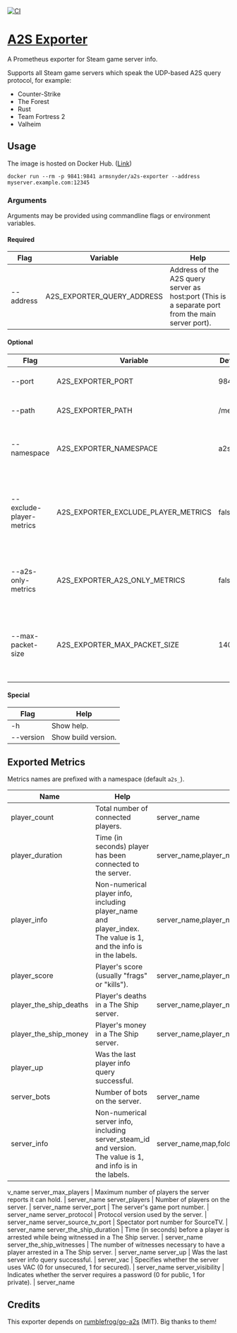 [![CI](https://github.com/armsnyder/a2s-exporter/actions/workflows/ci.yaml/badge.svg)](https://github.com/armsnyder/a2s-exporter/actions/workflows/ci.yaml)

# [A2S Exporter](https://github.com/armsnyder/a2s-exporter)

A Prometheus exporter for Steam game server info.

Supports all Steam game servers which speak the UDP-based A2S query protocol, for example:

* Counter-Strike
* The Forest
* Rust
* Team Fortress 2
* Valheim

## Usage

The image is hosted on Docker Hub. ([Link](https://hub.docker.com/r/armsnyder/a2s-exporter))

```
docker run --rm -p 9841:9841 armsnyder/a2s-exporter --address myserver.example.com:12345
```

### Arguments

Arguments may be provided using commandline flags or environment variables.

#### Required

Flag | Variable | Help
--- | --- | ---
--address | A2S_EXPORTER_QUERY_ADDRESS | Address of the A2S query server as host:port (This is a separate port from the main server port).

#### Optional

Flag | Variable | Default | Help
--- | --- | --- | ---
--port | A2S_EXPORTER_PORT | 9841 | Port for the metrics exporter.
--path | A2S_EXPORTER_PATH | /metrics | Path for the metrics exporter.
--namespace | A2S_EXPORTER_NAMESPACE | a2s | Namespace prefix for all exported a2s metrics.
--exclude-player-metrics | A2S_EXPORTER_EXCLUDE_PLAYER_METRICS | false | If true, exclude all `player_*` metrics. This option may be necessary for some servers.
--a2s-only-metrics | A2S_EXPORTER_A2S_ONLY_METRICS | false | If true, excludes Go runtime and promhttp metrics.
--max-packet-size | A2S_EXPORTER_MAX_PACKET_SIZE | 1400 | Advanced option to set a non-standard max packet size of the A2S query server.

#### Special

Flag | Help
--- | ---
-h | Show help.
--version | Show build version.

## Exported Metrics

Metrics names are prefixed with a namespace (default `a2s_`).

Name | Help | Labels
--- | --- | ---
player_count | Total number of connected players. | server_name
player_duration | Time (in seconds) player has been connected to the server. | server_name,player_name,player_index
player_info | Non-numerical player info, including player_name and player_index. The value is 1, and the info is in the labels. | server_name,player_name,player_index
player_score | Player's score (usually \"frags\" or \"kills\"). | server_name,player_name,player_index
player_the_ship_deaths | Player's deaths in a The Ship server. | server_name,player_name,player_index
player_the_ship_money | Player's money in a The Ship server. | server_name,player_name,player_index
player_up | Was the last player info query successful. |
server_bots | Number of bots on the server. | server_name
server_info | Non-numerical server info, including server_steam_id and version. The value is 1, and info is in the labels. | server_name,map,folder,game,server_type,server_os,version,server_id,keywords,server_game_id,server_steam_id,the_ship_mode,source_t
v_name
server_max_players | Maximum number of players the server reports it can hold. | server_name
server_players | Number of players on the server. | server_name
server_port | The server's game port number. | server_name
server_protocol | Protocol version used by the server. | server_name
server_source_tv_port | Spectator port number for SourceTV. | server_name
server_the_ship_duration | Time (in seconds) before a player is arrested while being witnessed in a The Ship server. | server_name
server_the_ship_witnesses | The number of witnesses necessary to have a player arrested in a The Ship server. | server_name
server_up | Was the last server info query successful. |
server_vac | Specifies whether the server uses VAC (0 for unsecured, 1 for secured). | server_name
server_visibility | Indicates whether the server requires a password (0 for public, 1 for private). | server_name

## Credits

This exporter depends on [rumblefrog/go-a2s](https://github.com/rumblefrog/go-a2s) (MIT). Big thanks to them!
